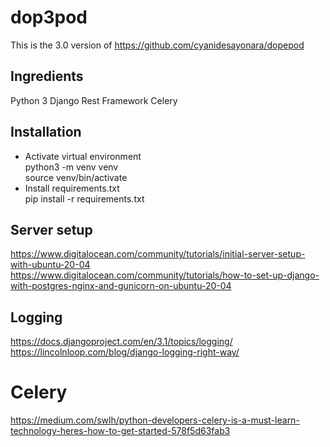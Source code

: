 # dop3pod
This is the 3.0 version of https://github.com/cyanidesayonara/dopepod

## Ingredients
Python 3
Django Rest Framework
Celery

## Installation

* Activate virtual environment  
  python3 -m venv venv  
  source venv/bin/activate
* Install requirements.txt  
  pip install -r requirements.txt

## Server setup

https://www.digitalocean.com/community/tutorials/initial-server-setup-with-ubuntu-20-04
https://www.digitalocean.com/community/tutorials/how-to-set-up-django-with-postgres-nginx-and-gunicorn-on-ubuntu-20-04

## Logging

https://docs.djangoproject.com/en/3.1/topics/logging/
https://lincolnloop.com/blog/django-logging-right-way/

# Celery


https://medium.com/swlh/python-developers-celery-is-a-must-learn-technology-heres-how-to-get-started-578f5d63fab3
